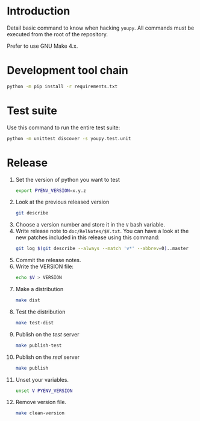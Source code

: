 Introduction
===============

Detail basic command to know when hacking `youpy`.
All commands must be executed from the root of the repository.

Prefer to use GNU Make 4.x.

# Development tool chain

```bash
python -m pip install -r requirements.txt
```

# Test suite

Use this command to run the entire test suite:

```bash
python -m unittest discover -s youpy.test.unit
```

# Release

1. Set the version of python you want to test
   ```bash
   export PYENV_VERSION=x.y.z
   ```
1. Look at the previous released version
   ```bash
   git describe
   ```
1. Choose a version number and store it in the `V` bash variable.
1. Write release note to `doc/RelNotes/$V.txt`.
   You can
   have a look at the new patches included in this release using this command:
   ```bash
   git log $(git describe --always --match 'v*' --abbrev=0)..master
   ```
1. Commit the release notes.
1. Write the VERSION file:
   ```bash
   echo $V > VERSION
   ```
1. Make a distribution
   ```bash
   make dist
   ```
1. Test the distribution
   ```bash
   make test-dist
   ```
1. Publish on the *test* server
   ```bash
   make publish-test
   ```
1. Publish on the *real* server
   ```bash
   make publish
   ```
1. Unset your variables.
   ```bash
   unset V PYENV_VERSION
   ```
1. Remove version file.
   ```bash
   make clean-version
   ```
